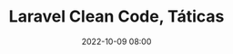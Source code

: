 ---
title: 'Laravel Clean Code, Táticas'
type: palestra
speakers:
  - Jilcimar da Silva Fernandes
  - Paulo Victor de Azevedo Guerra
picture: /assets/images/schedule/jilcimar-da-silva-fernandes-e-paulo-victor-de-azevedo-guerra.jpg
linkedin: 
twitter: 
instagram: 
date: '2022-10-09 08:00'
rooms:
  - 1
---
